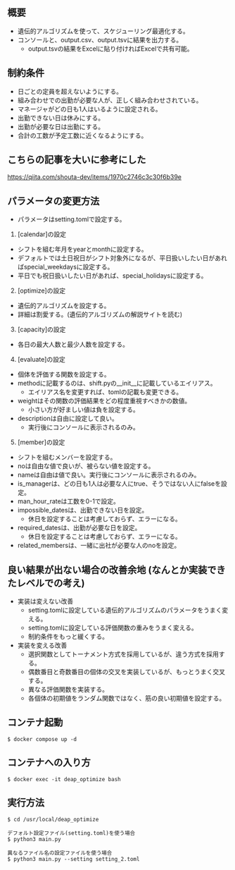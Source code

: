 ## 概要

- 遺伝的アルゴリズムを使って、スケジューリング最適化する。
- コンソールと、output.csv、output.tsvに結果を出力する。
    - output.tsvの結果をExcelに貼り付ければExcelで共有可能。

## 制約条件

- 日ごとの定員を超えないようにする。
- 組み合わせでの出勤が必要な人が、正しく組み合わせされている。
- マネージャがどの日も1人はいるように設定される。
- 出勤できない日は休みにする。
- 出勤が必要な日は出勤にする。
- 合計の工数が予定工数に近くなるようにする。


## こちらの記事を大いに参考にした

https://qiita.com/shouta-dev/items/1970c2746c3c30f6b39e


## パラメータの変更方法

- パラメータはsetting.tomlで設定する。

1. [calendar]の設定
- シフトを組む年月をyearとmonthに設定する。
- デフォルトでは土日祝日がシフト対象外になるが、平日扱いしたい日があればspecial_weekdaysに設定する。
- 平日でも祝日扱いしたい日があれば、special_holidaysに設定する。

2. [optimize]の設定
- 遺伝的アルゴリズムを設定する。
- 詳細は割愛する。(遺伝的アルゴリズムの解説サイトを読む)

3. [capacity]の設定
- 各日の最大人数と最少人数を設定する。

4. [evaluate]の設定
- 個体を評価する関数を設定する。
- methodに記載するのは、shift.pyの__init__に記載しているエイリアス。
    - エイリアス名を変更すれば、tomlの記載も変更できる。
- weightはその関数の評価結果をどの程度重視すべきかの数値。
    - 小さい方が好ましい値は負を設定する。
- descriptionは自由に設定して良い。
    - 実行後にコンソールに表示されるのみ。

5. [member]の設定
- シフトを組むメンバーを設定する。
- noは自由な値で良いが、被らない値を設定する。
- nameは自由は値で良い。実行後にコンソールに表示されるのみ。
- is_managerは、どの日も1人は必要な人にtrue、そうではない人にfalseを設定。
- man_hour_rateは工数を0-1で設定。
- impossible_datesは、出勤できない日を設定。
    - 休日を設定することは考慮しておらず、エラーになる。
- required_datesは、出勤が必要な日を設定。
    - 休日を設定することは考慮しておらず、エラーになる。
- related_membersは、一緒に出社が必要な人のnoを設定。


## 良い結果が出ない場合の改善余地 (なんとか実装できたレベルでの考え)

- 実装は変えない改善
    - setting.tomlに設定している遺伝的アルゴリズムのパラメータをうまく変える。
    - setting.tomlに設定している評価関数の重みをうまく変える。
    - 制約条件をもっと緩くする。
- 実装を変える改善
    - 選択関数としてトーナメント方式を採用しているが、違う方式を採用する。
    - 偶数番目と奇数番目の個体の交叉を実装しているが、もっとうまく交叉する。
    - 異なる評価関数を実装する。
    - 各個体の初期値をランダム関数ではなく、筋の良い初期値を設定する。

## コンテナ起動

```
$ docker compose up -d
```

## コンテナへの入り方

```
$ docker exec -it deap_optimize bash
```

## 実行方法

```
$ cd /usr/local/deap_optimize

デフォルト設定ファイル(setting.toml)を使う場合
$ python3 main.py

異なるファイル名の設定ファイルを使う場合
$ python3 main.py --setting setting_2.toml
```
